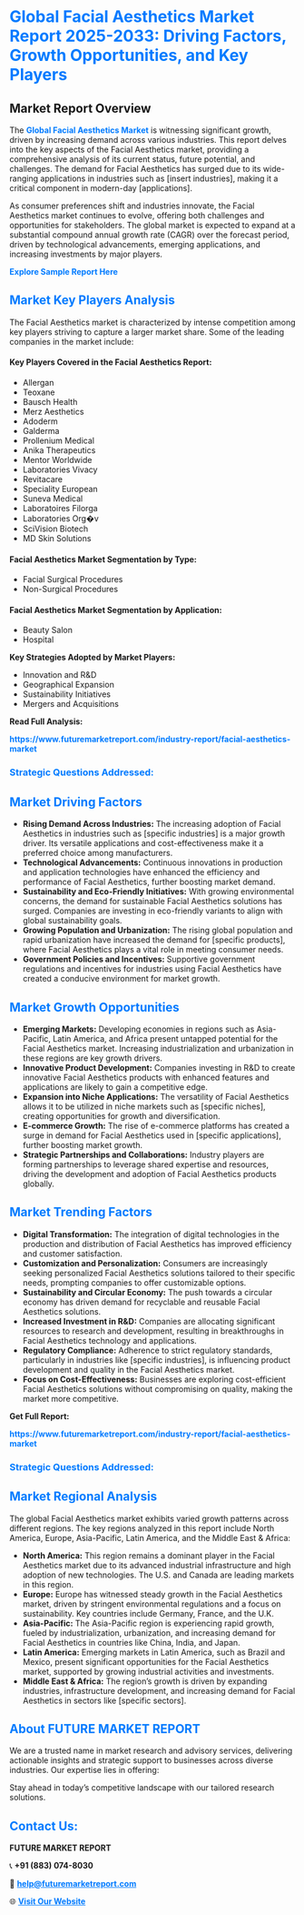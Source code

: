 <h1 style="color: #007BFF;">Global Facial Aesthetics Market Report 2025-2033: Driving Factors, Growth Opportunities, and Key Players</h1>

<section id="overview">
<h2>Market Report Overview</h2>
<p>The <a href="https://www.futuremarketreport.com/industry-report/facial-aesthetics-market" style="color: #007BFF; text-decoration: none;"><strong>Global Facial Aesthetics Market</strong></a> is witnessing significant growth, driven by increasing demand across various industries. This report delves into the key aspects of the Facial Aesthetics market, providing a comprehensive analysis of its current status, future potential, and challenges. The demand for Facial Aesthetics has surged due to its wide-ranging applications in industries such as [insert industries], making it a critical component in modern-day [applications].</p>
<p>As consumer preferences shift and industries innovate, the Facial Aesthetics market continues to evolve, offering both challenges and opportunities for stakeholders. The global market is expected to expand at a substantial compound annual growth rate (CAGR) over the forecast period, driven by technological advancements, emerging applications, and increasing investments by major players.</p>
</section>

<section id="overview">
<p><a href="https://www.futuremarketreport.com/request-sample/reportId=80202" style="color: #007BFF; text-decoration: none;"><strong>Explore Sample Report Here</strong></a></p>
</section>

<section id="key-players">
<h2 style="color: #007BFF;">Market Key Players Analysis</h2>
<p>The Facial Aesthetics market is characterized by intense competition among key players striving to capture a larger market share. Some of the leading companies in the market include:</p>
<h4>Key Players Covered in the Facial Aesthetics Report:</h4>
<ul><li>Allergan</li><li>Teoxane</li><li>Bausch Health</li><li>Merz Aesthetics</li><li>Adoderm</li><li>Galderma</li><li>Prollenium Medical</li><li>Anika Therapeutics</li><li>Mentor Worldwide</li><li>Laboratories Vivacy</li><li>Revitacare</li><li>Speciality European</li><li>Suneva Medical</li><li>Laboratoires Filorga</li><li>Laboratories Org�v</li><li>SciVision Biotech</li><li>MD Skin Solutions</li></ul>
<h4>Facial Aesthetics Market Segmentation by Type:</h4>
<ul><li>Facial Surgical Procedures</li><li>Non-Surgical Procedures</li></ul>

<h4>Facial Aesthetics Market Segmentation by Application:</h4>
<ul><li>Beauty Salon</li><li>Hospital</li></ul>
<p><strong>Key Strategies Adopted by Market Players:</strong></p>
<ul>
<li>Innovation and R&D</li>
<li>Geographical Expansion</li>
<li>Sustainability Initiatives</li>
<li>Mergers and Acquisitions</li>
</ul>
</section>

<section>
<p><strong>Read Full Analysis: </strong></p><a href="https://www.futuremarketreport.com/industry-report/facial-aesthetics-market" style="color: #007BFF; text-decoration: none;"><strong>https://www.futuremarketreport.com/industry-report/facial-aesthetics-market</strong></a>
<h3 style="color: #007BFF;">Strategic Questions Addressed:</h3>
</section>

<section id="driving-factors">
<h2 style="color: #007BFF;">Market Driving Factors</h2>
<ul>
<li><strong>Rising Demand Across Industries:</strong> The increasing adoption of Facial Aesthetics in industries such as [specific industries] is a major growth driver. Its versatile applications and cost-effectiveness make it a preferred choice among manufacturers.</li>
<li><strong>Technological Advancements:</strong> Continuous innovations in production and application technologies have enhanced the efficiency and performance of Facial Aesthetics, further boosting market demand.</li>
<li><strong>Sustainability and Eco-Friendly Initiatives:</strong> With growing environmental concerns, the demand for sustainable Facial Aesthetics solutions has surged. Companies are investing in eco-friendly variants to align with global sustainability goals.</li>
<li><strong>Growing Population and Urbanization:</strong> The rising global population and rapid urbanization have increased the demand for [specific products], where Facial Aesthetics plays a vital role in meeting consumer needs.</li>
<li><strong>Government Policies and Incentives:</strong> Supportive government regulations and incentives for industries using Facial Aesthetics have created a conducive environment for market growth.</li>
</ul>
</section>

<section id="growth-opportunities">
<h2 style="color: #007BFF;">Market Growth Opportunities</h2>
<ul>
<li><strong>Emerging Markets:</strong> Developing economies in regions such as Asia-Pacific, Latin America, and Africa present untapped potential for the Facial Aesthetics market. Increasing industrialization and urbanization in these regions are key growth drivers.</li>
<li><strong>Innovative Product Development:</strong> Companies investing in R&D to create innovative Facial Aesthetics products with enhanced features and applications are likely to gain a competitive edge.</li>
<li><strong>Expansion into Niche Applications:</strong> The versatility of Facial Aesthetics allows it to be utilized in niche markets such as [specific niches], creating opportunities for growth and diversification.</li>
<li><strong>E-commerce Growth:</strong> The rise of e-commerce platforms has created a surge in demand for Facial Aesthetics used in [specific applications], further boosting market growth.</li>
<li><strong>Strategic Partnerships and Collaborations:</strong> Industry players are forming partnerships to leverage shared expertise and resources, driving the development and adoption of Facial Aesthetics products globally.</li>
</ul>
</section>

<section id="trending-factors">
<h2 style="color: #007BFF;">Market Trending Factors</h2>
<ul>
<li><strong>Digital Transformation:</strong> The integration of digital technologies in the production and distribution of Facial Aesthetics has improved efficiency and customer satisfaction.</li>
<li><strong>Customization and Personalization:</strong> Consumers are increasingly seeking personalized Facial Aesthetics solutions tailored to their specific needs, prompting companies to offer customizable options.</li>
<li><strong>Sustainability and Circular Economy:</strong> The push towards a circular economy has driven demand for recyclable and reusable Facial Aesthetics solutions.</li>
<li><strong>Increased Investment in R&D:</strong> Companies are allocating significant resources to research and development, resulting in breakthroughs in Facial Aesthetics technology and applications.</li>
<li><strong>Regulatory Compliance:</strong> Adherence to strict regulatory standards, particularly in industries like [specific industries], is influencing product development and quality in the Facial Aesthetics market.</li>
<li><strong>Focus on Cost-Effectiveness:</strong> Businesses are exploring cost-efficient Facial Aesthetics solutions without compromising on quality, making the market more competitive.</li>
</ul>
</section>

<section>
<p><strong>Get Full Report: </strong></p><a href="https://www.futuremarketreport.com/industry-report/facial-aesthetics-market" style="color: #007BFF; text-decoration: none;"><strong>https://www.futuremarketreport.com/industry-report/facial-aesthetics-market</strong></a>
<h3 style="color: #007BFF;">Strategic Questions Addressed:</h3>
</section>


<section id="regional-analysis">
<h2 style="color: #007BFF;">Market Regional Analysis</h2>
<p>The global Facial Aesthetics market exhibits varied growth patterns across different regions. The key regions analyzed in this report include North America, Europe, Asia-Pacific, Latin America, and the Middle East & Africa:</p>
<ul>
<li><strong>North America:</strong> This region remains a dominant player in the Facial Aesthetics market due to its advanced industrial infrastructure and high adoption of new technologies. The U.S. and Canada are leading markets in this region.</li>
<li><strong>Europe:</strong> Europe has witnessed steady growth in the Facial Aesthetics market, driven by stringent environmental regulations and a focus on sustainability. Key countries include Germany, France, and the U.K.</li>
<li><strong>Asia-Pacific:</strong> The Asia-Pacific region is experiencing rapid growth, fueled by industrialization, urbanization, and increasing demand for Facial Aesthetics in countries like China, India, and Japan.</li>
<li><strong>Latin America:</strong> Emerging markets in Latin America, such as Brazil and Mexico, present significant opportunities for the Facial Aesthetics market, supported by growing industrial activities and investments.</li>
<li><strong>Middle East & Africa:</strong> The region’s growth is driven by expanding industries, infrastructure development, and increasing demand for Facial Aesthetics in sectors like [specific sectors].</li>
</ul>
</section>

<footer>
<h2 style="color: #007BFF;">About FUTURE MARKET REPORT</h2>
<p>We are a trusted name in market research and advisory services, delivering actionable insights and strategic support to businesses across diverse industries. Our expertise lies in offering:</p>

<p>Stay ahead in today’s competitive landscape with our tailored research solutions.</p>

<h2 style="color: #007BFF;">Contact Us:</h2>
<p><strong>FUTURE MARKET REPORT</strong></p>
<p>📞 <strong>+91 (883) 074-8030</strong></p>
<p>📧 <strong><a href="mailto:help@futuremarketreport.com" style="color: #007BFF;">help@futuremarketreport.com</a></strong></p>
<p>🌐 <strong><a href="https://www.futuremarketreport.com/" style="color: #007BFF;">Visit Our Website</a></strong></p>
</footer>